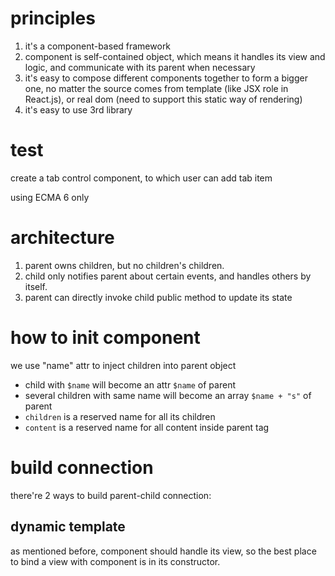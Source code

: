 
# principles

1. it's a component-based framework
2. component is self-contained object, which means it handles its view and logic, and communicate with its parent when necessary
3. it's easy to compose different components together to form a bigger one, no matter the source comes from template (like JSX role in React.js), or real dom (need to support this static way of rendering)
4. it's easy to use 3rd library

# test

create a tab control component, to which user can add tab item

using ECMA 6 only

# architecture

1. parent owns children, but no children's children.
2. child only notifies parent about certain events, and handles others by itself.
3. parent can directly invoke child public method to update its state

# how to init component

we use "name" attr to inject children into parent object

* child with `$name` will become an attr `$name` of parent
* several children with same name will become an array `$name + "s"` of parent
* `children` is a reserved name for all its children
* `content` is a reserved name for all content inside parent tag

# build connection

there're 2 ways to build parent-child connection:

## dynamic template

as mentioned before, component should handle its view, so the best place to bind a view with component is in its constructor.
